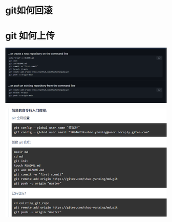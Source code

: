 # git如何回滚

# git 如何上传



![image-20230619095333401](assets/image-20230619095333401.png)

![image-20230619100322751](assets/image-20230619100322751.png)